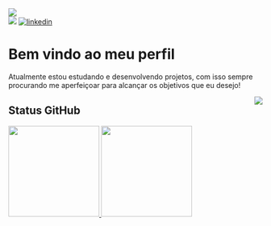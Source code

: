 <div>
  <img src="https://cdn.discordapp.com/attachments/371723845272600577/1060973724242812968/Sem_Titulo-1.png">
 </div>
 
<div> 
  <a href="https://henriqueamascarin.vercel.app" target="_blank"><img src="https://cdn.discordapp.com/attachments/371723845272600577/1061050587015295066/portfolio.png"></a>
  <a href="https://www.linkedin.com/in/henriqueamasc/" target="_blank"><img src="https://img.shields.io/badge/LinkedIn-0077B5?style=for-the-badge&logo=linkedin&logoColor=white" alt="linkedin"></a>
</div>

# Bem vindo ao meu perfil

  <p align="left">Atualmente estou estudando e desenvolvendo projetos, 
  com isso sempre procurando me aperfeiçoar para alcançar os objetivos que eu desejo!</p>
  <img src="https://cdn.discordapp.com/attachments/371723845272600577/1061064744611618976/programmer-programming.gif" align="right">


## Status GitHub
 <div >
  <a href="https://github.com/LuckTheGamers">
  <img height="180em" src="https://github-readme-stats.vercel.app/api?username=LuckTheGamers&show_icons=true&theme=dark&include_all_commits=true&count_private=true"/>
  <img height="180em" src="https://github-readme-stats.vercel.app/api/top-langs/?username=LuckTheGamers&layout=compact&langs_count=6&theme=dark"/>
</div>
